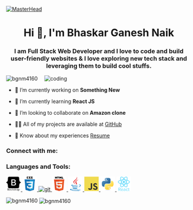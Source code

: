 [![MasterHead](https://teammeta.eu/wp-content/uploads/2020/07/developer.jpg)](https://bgnm4160.io)
<h1 align="center">Hi 👋, I'm Bhaskar Ganesh Naik</h1>
<h3 align="center">I am Full Stack Web Developer and I love to code and build user-friendly websites & I love exploring new tech stack and leveraging them to build cool stuffs.</h3>
<img align="right" alt="coding" width="400"  src="https://c.tenor.com/flflC6GFzO8AAAAd/sultan-alrefaei-programmer.gif">

<p align="left"> <img src="https://komarev.com/ghpvc/?username=bgnm4160&label=Profile%20views&color=0e75b6&style=flat" alt="bgnm4160" /> </p>

- 🔭 I’m currently working on **Something New**

- 🌱 I’m currently learning **React JS**

- 👯 I’m looking to collaborate on **Amazon clone**

- 👨‍💻 All of my projects are available at [GitHub](GitHub)

- 📄 Know about my experiences [Resume](Resume)

<h3 align="left">Connect with me:</h3>
<p align="left">
</p>

<h3 align="left">Languages and Tools:</h3>
<p align="left"> <a href="https://getbootstrap.com" target="_blank" rel="noreferrer"> <img src="https://raw.githubusercontent.com/devicons/devicon/master/icons/bootstrap/bootstrap-plain-wordmark.svg" alt="bootstrap" width="40" height="40"/> </a> <a href="https://www.w3schools.com/css/" target="_blank" rel="noreferrer"> <img src="https://raw.githubusercontent.com/devicons/devicon/master/icons/css3/css3-original-wordmark.svg" alt="css3" width="40" height="40"/> </a> <a href="https://git-scm.com/" target="_blank" rel="noreferrer"> <img src="https://www.vectorlogo.zone/logos/git-scm/git-scm-icon.svg" alt="git" width="40" height="40"/> </a> <a href="https://www.w3.org/html/" target="_blank" rel="noreferrer"> <img src="https://raw.githubusercontent.com/devicons/devicon/master/icons/html5/html5-original-wordmark.svg" alt="html5" width="40" height="40"/> </a> <a href="https://www.java.com" target="_blank" rel="noreferrer"> <img src="https://raw.githubusercontent.com/devicons/devicon/master/icons/java/java-original.svg" alt="java" width="40" height="40"/> </a> <a href="https://developer.mozilla.org/en-US/docs/Web/JavaScript" target="_blank" rel="noreferrer"> <img src="https://raw.githubusercontent.com/devicons/devicon/master/icons/javascript/javascript-original.svg" alt="javascript" width="40" height="40"/> </a> <a href="https://www.python.org" target="_blank" rel="noreferrer"> <img src="https://raw.githubusercontent.com/devicons/devicon/master/icons/python/python-original.svg" alt="python" width="40" height="40"/> </a> <a href="https://reactjs.org/" target="_blank" rel="noreferrer"> <img src="https://raw.githubusercontent.com/devicons/devicon/master/icons/react/react-original-wordmark.svg" alt="react" width="40" height="40"/> </a> </p>

<p><img align="left" src="https://github-readme-stats.vercel.app/api/top-langs?username=bgnm4160&show_icons=true&locale=en&layout=compact" alt="bgnm4160" /></p>

<p>&nbsp;<img align="center" src="https://github-readme-stats.vercel.app/api?username=bgnm4160&show_icons=true&locale=en" alt="bgnm4160" /></p>
